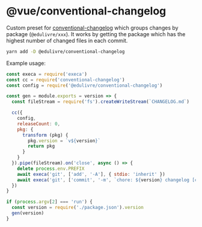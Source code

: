 # @vue/conventional-changelog

Custom preset for [conventional-changelog](https://github.com/conventional-changelog/conventional-changelog/) which groups changes by package (`@edulivre/xxx`). It works by getting the package which has the highest number of changed files in each commit.

```bash
yarn add -D @edulivre/conventional-changelog
```

Example usage:

```js
const execa = require('execa')
const cc = require('conventional-changelog')
const config = require('@edulivre/conventional-changelog')

const gen = module.exports = version => {
  const fileStream = require('fs').createWriteStream(`CHANGELOG.md`)

  cc({
    config,
    releaseCount: 0,
    pkg: {
      transform (pkg) {
        pkg.version = `v${version}`
        return pkg
      }
    }
  }).pipe(fileStream).on('close', async () => {
    delete process.env.PREFIX
    await execa('git', ['add', '-A'], { stdio: 'inherit' })
    await execa('git', ['commit', '-m', `chore: ${version} changelog [ci skip]`], { stdio: 'inherit' })
  })
}

if (process.argv[2] === 'run') {
  const version = require('./package.json').version
  gen(version)
}
```
